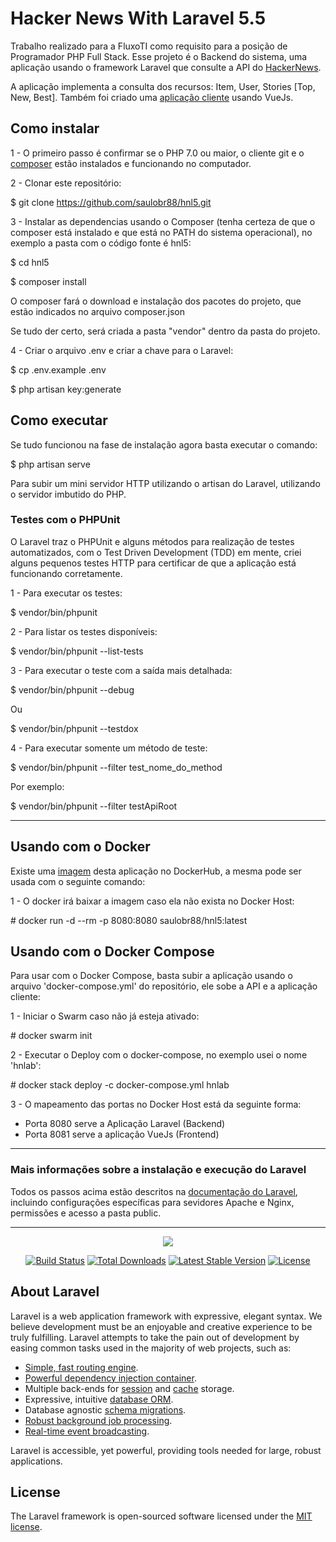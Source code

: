 # Hacker News With Laravel 5.5

Trabalho realizado para a FluxoTI como requisito para a posição de Programador PHP Full Stack. Esse projeto é o Backend do sistema, uma aplicação usando o framework Laravel que consulte a API do <a href="https://github.com/HackerNews/API" target="_blank">HackerNews</a>.

A aplicação implementa a consulta dos recursos: Item, User, Stories [Top, New, Best]. Também foi criado uma <a href="https://github.com/saulobr88/hnvue" target="_blank">aplicação cliente</a> usando VueJs.

## Como instalar 
1 - O primeiro passo é confirmar se o PHP 7.0 ou maior, o cliente git e o <a href="https://getcomposer.org/" target="_blank">composer</a> estão instalados e funcionando no computador.

2 - Clonar este repositório:

\$ git clone https://github.com/saulobr88/hnl5.git

3 - Instalar as dependencias usando o Composer (tenha certeza de que o composer está instalado e que está no PATH do sistema operacional), no exemplo a pasta com o código fonte é hnl5:

\$ cd hnl5

\$ composer install

O composer fará o download e instalação dos pacotes do projeto, que estão indicados no arquivo composer.json

Se tudo der certo, será criada a pasta "vendor" dentro da pasta do projeto.

4 - Criar o arquivo .env e criar a chave para o Laravel:

\$ cp .env.example .env

\$ php artisan key:generate

## Como executar
Se tudo funcionou na fase de instalação agora basta executar o comando:

\$ php artisan serve

Para subir um mini servidor HTTP utilizando o artisan do Laravel, utilizando o servidor imbutido do PHP.

### Testes com o PHPUnit
O Laravel traz o PHPUnit e alguns métodos para realização de testes automatizados, com o Test Driven Development (TDD) em mente, criei alguns pequenos testes HTTP para certificar de que a aplicação está funcionando corretamente.

1 - Para executar os testes:

\$ vendor/bin/phpunit

2 - Para listar os testes disponíveis:

\$ vendor/bin/phpunit --list-tests

3 - Para executar o teste com a saída mais detalhada:

\$ vendor/bin/phpunit --debug

Ou

\$ vendor/bin/phpunit --testdox

4 - Para executar somente um método de teste:

\$ vendor/bin/phpunit --filter test_nome_do_method

Por exemplo:

\$ vendor/bin/phpunit --filter testApiRoot

<hr>

## Usando com o Docker
Existe uma <a href="https://hub.docker.com/r/saulobr88/hnl5/" taget="_blank">imagem</a> desta aplicação no DockerHub, a mesma pode ser usada com o seguinte comando:

1 - O docker irá baixar a imagem caso ela não exista no Docker Host:

\# docker run -d --rm -p 8080:8080 saulobr88/hnl5:latest

## Usando com o Docker Compose
Para usar com o Docker Compose, basta subir a aplicação usando o arquivo 'docker-compose.yml' do repositório, ele sobe a API e a aplicação cliente:

1 - Iniciar o Swarm caso não já esteja ativado:

\# docker swarm init

2 - Executar o Deploy com o docker-compose, no exemplo usei o nome 'hnlab':

\# docker stack deploy -c docker-compose.yml hnlab

3 - O mapeamento das portas no Docker Host está da seguinte forma:

- Porta 8080 serve a Aplicação Laravel (Backend)
- Porta 8081 serve a aplicação VueJs (Frontend)

<hr>

### Mais informações sobre a instalação e execução do Laravel
Todos os passos acima estão descritos na <a href="https://laravel.com/docs/5.5/installation" target="_blank">documentação do Laravel</a>, incluindo configurações específicas para sevidores Apache e Nginx, permissões e acesso a pasta public.

<hr>
<p align="center"><img src="https://laravel.com/assets/img/components/logo-laravel.svg"></p>

<p align="center">
<a href="https://travis-ci.org/laravel/framework"><img src="https://travis-ci.org/laravel/framework.svg" alt="Build Status"></a>
<a href="https://packagist.org/packages/laravel/framework"><img src="https://poser.pugx.org/laravel/framework/d/total.svg" alt="Total Downloads"></a>
<a href="https://packagist.org/packages/laravel/framework"><img src="https://poser.pugx.org/laravel/framework/v/stable.svg" alt="Latest Stable Version"></a>
<a href="https://packagist.org/packages/laravel/framework"><img src="https://poser.pugx.org/laravel/framework/license.svg" alt="License"></a>
</p>

## About Laravel

Laravel is a web application framework with expressive, elegant syntax. We believe development must be an enjoyable and creative experience to be truly fulfilling. Laravel attempts to take the pain out of development by easing common tasks used in the majority of web projects, such as:

- [Simple, fast routing engine](https://laravel.com/docs/routing).
- [Powerful dependency injection container](https://laravel.com/docs/container).
- Multiple back-ends for [session](https://laravel.com/docs/session) and [cache](https://laravel.com/docs/cache) storage.
- Expressive, intuitive [database ORM](https://laravel.com/docs/eloquent).
- Database agnostic [schema migrations](https://laravel.com/docs/migrations).
- [Robust background job processing](https://laravel.com/docs/queues).
- [Real-time event broadcasting](https://laravel.com/docs/broadcasting).

Laravel is accessible, yet powerful, providing tools needed for large, robust applications.

## License

The Laravel framework is open-sourced software licensed under the [MIT license](https://opensource.org/licenses/MIT).

